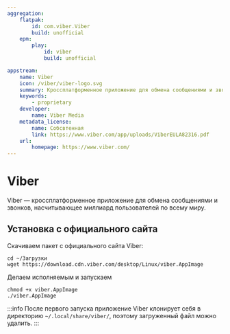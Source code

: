 ```yaml
---
aggregation:
    flatpak:
        id: com.viber.Viber
        build: unofficial
    epm:
        play:
            id: viber
            build: unofficial

appstream:
    name: Viber
    icon: /viber/viber-logo.svg
    summary: Кроссплатформенное приложение для обмена сообщениями и звонков, насчитывающее миллиард пользователей по всему миру.
    keywords:
        - proprietary
    developer:
        name: Viber Media
    metadata_license:
        name: Собсвтенная
        link: https://www.viber.com/app/uploads/ViberEULA82316.pdf
    url:
        homepage: https://www.viber.com/
---
```


# Viber

Viber — кроссплатформенное приложение для обмена сообщениями и звонков, насчитывающее миллиард пользователей по всему миру.

<!--@include: @apps/_parts/install/content-flatpak.md-->
<!--@include: @apps/_parts/install/content-epm-play.md-->

## Установка с официального сайта

Скачиваем пакет с официального сайта Viber:

```shell
cd ~/Загрузки
wget https://download.cdn.viber.com/desktop/Linux/viber.AppImage
```

Делаем исполняемым и запускаем

```shell
chmod +x viber.AppImage
./viber.AppImage
```

:::info
После первого запуска приложение Viber клонирует себя в директорию `~/.local/share/viber/`, поэтому загруженный файл можно удалить.
:::
